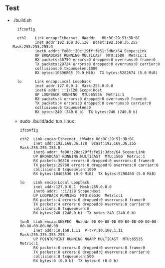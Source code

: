 ## Test

* ./build.sh

        ifconfig

        eth2    Link encap:Ethernet  HWaddr   00:0C:29:51:3D:BC  
                inet addr:192.168.36.128  Bcast:192.168.36.255  Mask:255.255.255.0
                inet6 addr: fe80::20c:29ff:fe51:3dbc/64 Scope:Link
                UP BROADCAST RUNNING MULTICAST  MTU:1500  Metric:1
                RX packets:30759 errors:0 dropped:0 overruns:0 frame:0
                TX packets:29724 errors:0 dropped:0 overruns:0 carrier:0
                collisions:0 txqueuelen:1000 
                RX bytes:10396865 (9.9 MiB)  TX bytes:5282674 (5.0 MiB)

        lo      Link encap:Local Loopback  
                inet addr:127.0.0.1  Mask:255.0.0.0
                inet6 addr: ::1/128 Scope:Host
                UP LOOPBACK RUNNING  MTU:65536  Metric:1
                RX packets:4 errors:0 dropped:0 overruns:0 frame:0
                TX packets:4 errors:0 dropped:0 overruns:0 carrier:0
                collisions:0 txqueuelen:0 
                RX bytes:240 (240.0 b)  TX bytes:240 (240.0 b)

    * sudo ./build/add_tun_linux 

          ifconfig
        
          eth2  Link encap:Ethernet  HWaddr 00:0C:29:51:3D:BC  
                inet addr:192.168.36.128  Bcast:192.168.36.255  Mask:255.255.255.0
                inet6 addr: fe80::20c:29ff:fe51:3dbc/64 Scope:Link
                UP BROADCAST RUNNING MULTICAST  MTU:1500  Metric:1
                RX packets:30816 errors:0 dropped:0 overruns:0 frame:0
                TX packets:29768 errors:0 dropped:0 overruns:0 carrier:0
                collisions:0 txqueuelen:1000 
                RX bytes:10403536 (9.9 MiB)  TX bytes:5290460 (5.0 MiB)

          lo    Link encap:Local Loopback  
                inet addr:127.0.0.1  Mask:255.0.0.0
                inet6 addr: ::1/128 Scope:Host
                UP LOOPBACK RUNNING  MTU:65536  Metric:1
                RX packets:4 errors:0 dropped:0 overruns:0 frame:0
                TX packets:4 errors:0 dropped:0 overruns:0 carrier:0
                collisions:0 txqueuelen:0 
                RX bytes:240 (240.0 b)  TX bytes:240 (240.0 b)

          tun0  Link encap:UNSPEC  HWaddr 00-00-00-00-00-00-00-00-00-00-00-00-00-00-00-00  
                inet addr:10.168.1.11  P-t-P:10.168.1.11  Mask:255.255.255.255
                UP POINTOPOINT RUNNING NOARP MULTICAST  MTU:65535  Metric:1
                RX packets:0 errors:0 dropped:0 overruns:0 frame:0
                TX packets:0 errors:0 dropped:0 overruns:0 carrier:0
                collisions:0 txqueuelen:500 
                RX bytes:0 (0.0 b)  TX bytes:0 (0.0 b)
